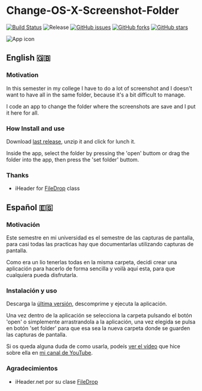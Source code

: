 # Change-OS-X-Screenshot-Folder

[![Build Status](https://travis-ci.org/SantiMA10/Change-OS-X-Screenshot-Folder.svg?branch=master)](https://travis-ci.org/SantiMA10/Change-OS-X-Screenshot-Folder)
![Release](http://github-release-version.herokuapp.com/github/SantiMA10/Change-OS-X-Screenshot-Folder/release.png)
[![GitHub issues](https://img.shields.io/github/issues/SantiMA10/Change-OS-X-Screenshot-Folder.svg)](https://github.com/SantiMA10/Change-OS-X-Screenshot-Folder/issues)
[![GitHub forks](https://img.shields.io/github/forks/SantiMA10/Change-OS-X-Screenshot-Folder.svg)](https://github.com/SantiMA10/Change-OS-X-Screenshot-Folder/network)
[![GitHub stars](https://img.shields.io/github/stars/SantiMA10/Change-OS-X-Screenshot-Folder.svg)](https://github.com/SantiMA10/Change-OS-X-Screenshot-Folder/stargazers)

![App icon](https://cloud.githubusercontent.com/assets/7255298/13026924/e966f656-d23a-11e5-9d8f-ee046e196fd1.png)

## English 🇬🇧

### Motivation

In this semester in my college I have to do a lot of screenshot and I doesn't want to have all in the same folder, because it's a bit difficult to manage.

I code an app to change the folder where the screenshots are save and I put it here for all.

### How Install and use

Download [last release](https://github.com/SantiMA10/Change-OS-X-Screenshot-Folder/releases), unzip it and click for lunch it.

Inside the app, select the folder by pressing the 'open' buttom or drag the folder into the app, then press the 'set folder' buttom.

### Thanks
* iHeader for [FileDrop](http://iharder.sourceforge.net/current/java/filedrop/) class

## Español 🇪🇸

### Motivación

Este semestre en mi universidad es el semestre de las capturas de pantalla, para casi todas las practicas hay que documentarlas utilizando capturas de pantalla. 

Como era un lio tenerlas todas en la misma carpeta, decidi crear una aplicación para hacerlo de forma sencilla y voilà aquí esta, para que cualquiera pueda disfrutarla.

### Instalación y uso

Descarga la [última versión](https://github.com/SantiMA10/Change-OS-X-Screenshot-Folder/releases), descomprime y ejecuta la aplicación.

Una vez dentro de la aplicación se selecciona la carpeta pulsando el botón 'open' o simplemente arrastrandola a la aplicación, una vez elegida se pulsa en botón 'set folder' para que esa sea la nueva carpeta donde se guarden las capturas de pantalla.

Si os queda alguna duda de como usarla, podeís [ver el vídeo](http://www.youtube.com/watch?v=zitOguzojPk) que hice sobre ella en [mi canal de YouTube](http://youtube.com/user/trutoficial).

### Agradecimientos
* iHeader.net por su clase [FileDrop](http://iharder.sourceforge.net/current/java/filedrop/)
